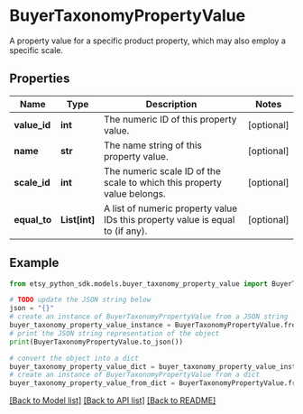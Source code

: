 # BuyerTaxonomyPropertyValue

A property value for a specific product property, which may also employ a specific scale.

## Properties

Name | Type | Description | Notes
------------ | ------------- | ------------- | -------------
**value_id** | **int** | The numeric ID of this property value. | [optional] 
**name** | **str** | The name string of this property value. | [optional] 
**scale_id** | **int** | The numeric scale ID of the scale to which this property value belongs. | [optional] 
**equal_to** | **List[int]** | A list of numeric property value IDs this property value is equal to (if any). | [optional] 

## Example

```python
from etsy_python_sdk.models.buyer_taxonomy_property_value import BuyerTaxonomyPropertyValue

# TODO update the JSON string below
json = "{}"
# create an instance of BuyerTaxonomyPropertyValue from a JSON string
buyer_taxonomy_property_value_instance = BuyerTaxonomyPropertyValue.from_json(json)
# print the JSON string representation of the object
print(BuyerTaxonomyPropertyValue.to_json())

# convert the object into a dict
buyer_taxonomy_property_value_dict = buyer_taxonomy_property_value_instance.to_dict()
# create an instance of BuyerTaxonomyPropertyValue from a dict
buyer_taxonomy_property_value_from_dict = BuyerTaxonomyPropertyValue.from_dict(buyer_taxonomy_property_value_dict)
```
[[Back to Model list]](../README.md#documentation-for-models) [[Back to API list]](../README.md#documentation-for-api-endpoints) [[Back to README]](../README.md)


